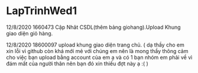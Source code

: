 # LapTrinhWed1
12/8/2020 1660473 Cập Nhât CSDL(thêm bảng giohang).Upload Khung giao diện giỏ hàng.

12/8/2020 18600097 upload khung giao diện trang chủ. (  dạ thầy cho em xin lỗi vì github còn khá mới mẻ với chúng em nên là mong thầy thông cảm cho việc bạn upload bằng account của em ạ và có 1 bạn nhóm em phải về vì đám mất của người thân nên bạn đó xin thiếu đợt này ạ :(   )

